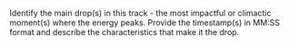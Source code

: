 Identify the main drop(s) in this track - the most impactful or climactic moment(s) where the energy peaks. Provide the timestamp(s) in MM:SS format and describe the characteristics that make it the drop.
